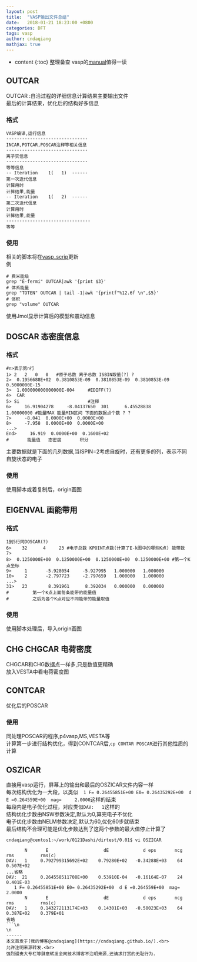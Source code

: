 ```yaml
---
layout: post
title:  "VASP输出文件总结"
date:   2018-01-21 18:23:00 +0800
categories: DFT
tags: vasp
author: cndaqiang
mathjax: true
---
```

* content
{:toc}
整理备查
vasp的[manual](http://cms.mpi.univie.ac.at/vasp/vasp/vasp.html)值得一读




## OUTCAR
OUTCAR :自洽过程的详细信息计算结果主要输出文件<br>
最后的计算结果，优化后的结构好多信息
### 格式
```
VASP编译,运行信息
-------------------------------
INCAR,POTCAR,POSCAR注释等相关信息
-------------------------------
离子实信息
-------------------------------
等等信息
-- Iteration    1(   1)  ------
第一次迭代信息
计算用时
计算结果,能量
-- Iteration    1(   2)  ------
第二次迭代信息
计算用时
计算结果,能量
--------------------------------
等等
```
### 使用
相关的脚本将在[vasp_scrip](https://github.com/cndaqiang/vasp_scrip)更新
<br>例
```
# 费米能级
grep "E-fermi" OUTCAR|awk '{print $3}'
# 体系能量
grep "TOTEN" OUTCAR | tail -1|awk '{printf"%12.6f \n",$5}'
# 体积
grep "volume" OUTCAR
```
使用Jmol显示计算后的模型和震动信息
## DOSCAR 态密度信息
### 格式
```
#n>表示第n行
1> 2   2   0   0   #原子总数 离子总数 ISBIN取值(?) ?
2>  0.1956688E+02  0.3810853E-09  0.3810853E-09  0.3810853E-09  0.5000000E-15
3>  1.000000000000000E-004     #EDIFF(?)
4>  CAR 
5> Si                          #注释    
6>     16.91904278     -8.04137650  301      6.45528838      1.00000000 #能量MAX 能量MIN区间 下面的数据点个数 ? ?
7>     -8.041  0.0000E+00  0.0000E+00
8>     -7.958  0.0000E+00  0.0000E+00
...>
End>     16.919  0.0000E+00  0.1600E+02
#       能量值   态密度       积分
```
主要数据就是下面的几列数据,当ISPIN=2考虑自旋时，还有更多的列，表示不同自旋状态的电子
### 使用
使用脚本或着复制后，origin画图
## EIGENVAL 画能带用
### 格式
```
1到5行同DOSCAR(?)
6>    32      4     23 #电子总数 KPOINT点数(计算了E-k图中的哪些K点) 能带数
7> 
8>  0.1250000E+00  0.1250000E+00  0.1250000E+00  0.1250000E+00 #第一个K点坐标
9>     1       -5.928054     -5.927995   1.000000   1.000000
10>    2       -2.797723     -2.797659   1.000000   1.000000
...>
31>   23        8.391961      8.392034   0.000000   0.000000
#         第一个K点上面每条能带的能量值
#         之后为各个K点对应不同能带的能量取值
```
### 使用
使用脚本处理后，导入origin画图
## CHG CHGCAR 电荷密度
CHGCAR和CHG数据点一样多,只是数值更精确<br>
放入VESTA中看电荷密度图

## CONTCAR
优化后的POSCAR<br>
### 使用
同处理POSCAR的程序,p4vasp,MS,VESTA等<br>
计算第一步进行结构优化，得到CONTCAR后,`cp CONTAR POSCAR`进行其他性质的计算

## OSZICAR
直接用vasp运行，屏幕上的输出和最后的OSZICAR文件内容一样<br>
每次结构优化为一大段，以类似`  1 F= 0.26455851E+00 E0= 0.26435292E+00  d E =0.264559E+00  mag=     2.0000`这样的结束<br>
每段内是电子优化过程，对应类似`DAV:   1`这样的<br>
结构优化步数由NSW参数决定,默认为0,算完电子不优化<br>
电子优化步数由NELM参数决定,默认为60,优化60步就结束<br>
最后结构不合理可能是优化步数达到了这两个参数的最大值停止计算了
```
cndaqiang@centos1:~/work/0121Dashi/dirtest/0.01$ vi OSZICAR 

       N       E                     dE             d eps       ncg     rms          rms(c)
DAV:   1     0.792799315692E+02    0.79280E+02   -0.34288E+03    64   0.507E+02
...省略
DAV:  21     0.264558511708E+00    0.53910E-04   -0.16164E-07    24   0.401E-03
   1 F= 0.26455851E+00 E0= 0.26435292E+00  d E =0.264559E+00  mag=     2.0000
       N       E                     dE             d eps       ncg     rms          rms(c)
DAV:   1     0.143272113174E+03    0.14301E+03   -0.50023E+03    64   0.387E+02    0.379E+01
省略
```\n
\n
------
本文首发于[我的博客@cndaqiang](https://cndaqiang.github.io/).<br>
允许注明来源转发.<br>
强烈谴责大专栏等肆意转发全网技术博客不注明来源,还请求打赏的无耻行为.
